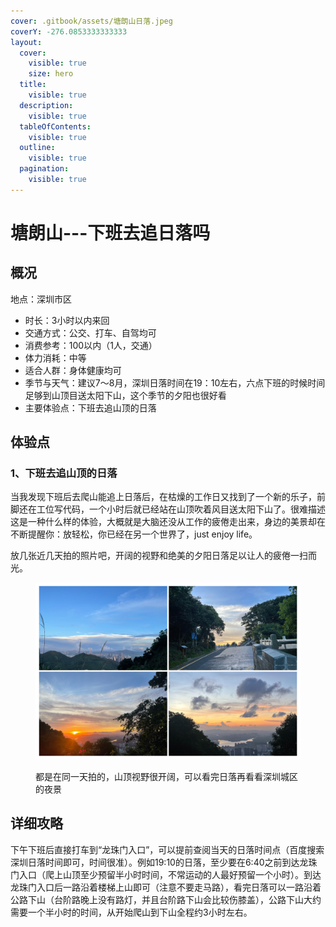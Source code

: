 ```yaml
---
cover: .gitbook/assets/塘朗山日落.jpeg
coverY: -276.0853333333333
layout:
  cover:
    visible: true
    size: hero
  title:
    visible: true
  description:
    visible: true
  tableOfContents:
    visible: true
  outline:
    visible: true
  pagination:
    visible: true
---
```


# 塘朗山---下班去追日落吗

## 概况

地点：深圳市区

* 时长：3小时以内来回
* 交通方式：公交、打车、自驾均可
* 消费参考：100以内（1人，交通）
* 体力消耗：中等
* 适合人群：身体健康均可
* 季节与天气：建议7～8月，深圳日落时间在19：10左右，六点下班的时候时间足够到山顶目送太阳下山，这个季节的夕阳也很好看
* 主要体验点：下班去追山顶的日落

## 体验点

### 1、下班去追山顶的日落

当我发现下班后去爬山能追上日落后，在枯燥的工作日又找到了一个新的乐子，前脚还在工位写代码，一个小时后就已经站在山顶吹着风目送太阳下山了。很难描述这是一种什么样的体验，大概就是大脑还没从工作的疲倦走出来，身边的美景却在不断提醒你：放轻松，你已经在另一个世界了，just enjoy life。

放几张近几天拍的照片吧，开阔的视野和绝美的夕阳日落足以让人的疲倦一扫而光。

<figure><img src=".gitbook/assets/塘朗山1.jpg" alt=""><figcaption><p>都是在同一天拍的，山顶视野很开阔，可以看完日落再看看深圳城区的夜景</p></figcaption></figure>

## 详细攻略

下午下班后直接打车到“龙珠门入口”，可以提前查阅当天的日落时间点（百度搜索深圳日落时间即可，时间很准）。例如19:10的日落，至少要在6:40之前到达龙珠门入口（爬上山顶至少预留半小时时间，不常运动的人最好预留一个小时）。到达龙珠门入口后一路沿着楼梯上山即可（注意不要走马路），看完日落可以一路沿着公路下山（台阶路晚上没有路灯，并且台阶路下山会比较伤膝盖），公路下山大约需要一个半小时的时间，从开始爬山到下山全程约3小时左右。
